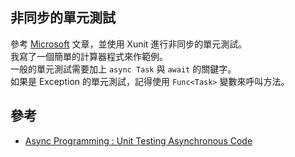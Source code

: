 ﻿## 非同步的單元測試

參考 [Microsoft](https://docs.microsoft.com/en-us/archive/msdn-magazine/2014/november/async-programming-unit-testing-asynchronous-code)
文章，並使用 Xunit 進行非同步的單元測試。  
我寫了一個簡單的計算器程式來作範例。  
一般的單元測試需要加上 `async Task` 與 `await` 的關鍵字。  
如果是 Exception 的單元測試，記得使用 `Func<Task>` 變數來呼叫方法。

## 參考

- [Async Programming : Unit Testing Asynchronous Code](https://docs.microsoft.com/en-us/archive/msdn-magazine/2014/november/async-programming-unit-testing-asynchronous-code)